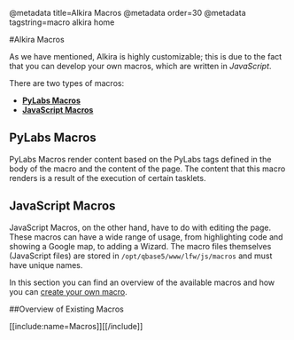 @metadata title=Alkira Macros
@metadata order=30
@metadata tagstring=macro alkira home

[howto]: /sampleapp/#/alkiradocs/Macros\_HOWTO
[pylabs]: /sampleapp/#/alkiradocs/MacrosPylabs
[js]: /sampleapp/#/alkiradocs/MacrosJavascript

#Alkira Macros

As we have mentioned, Alkira is highly customizable; this is due to the fact that you can develop your own macros, which are written in _JavaScript_.

There are two types of macros:

* __[PyLabs Macros][pylabs]__
* __[JavaScript Macros][js]__

## PyLabs Macros
PyLabs Macros render content based on the PyLabs tags defined in the body of the macro and the content of the page.
The content that this macro renders is a result of the execution of certain tasklets. 


## JavaScript Macros
JavaScript Macros, on the other hand, have to do with editing the page. These macros can have a wide range of usage, from highlighting code and showing a Google map, to adding a Wizard.
The macro files themselves (JavaScript files) are stored in `/opt/qbase5/www/lfw/js/macros` and must have unique names.

In this section you can find an overview of the available macros and how you can [create your own macro][howto].

##Overview of Existing Macros

[[include:name=Macros]][[/include]]